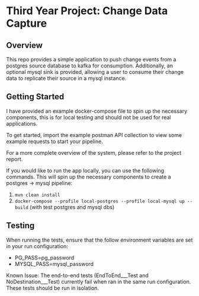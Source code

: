 # Third Year Project: Change Data Capture

## Overview
This repo provides a simple application to push change events from a postgres source database to kafka for consumption. Additionally, an optional mysql sink is provided, allowing a user to consume their change data to replicate their source in a mysql instance.

## Getting Started
I have provided an example docker-compose file to spin up the necessary components, this is for local testing and should not be used for real applications.

To get started, import the example postman API collection to view some example requests to start your pipeline.

For a more complete overview of the system, please refer to the project report.

If you would like to run the app locally, you can use the following commands. This will spin up the necessary components to create a postgres -> mysql pipeline:
1. `mvn clean install`
2. `docker-compose --profile local-postgres --profile local-mysql up --build` (with test postgres and mysql dbs)

## Testing
When running the tests, ensure that the follow environment variables are set in your run configuration:
 - PG_PASS=pg_password
 - MYSQL_PASS=mysql_password

Known Issue: The end-to-end tests (EndToEnd___Test and NoDestination___Test) currently fail when ran in the same run configuration. These tests should be run in isolation.